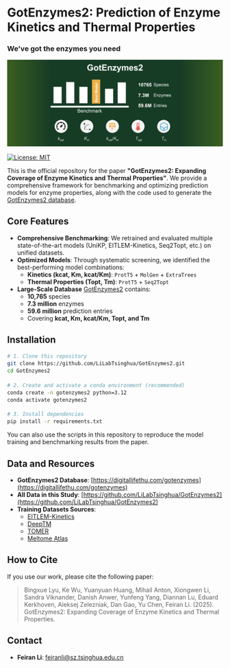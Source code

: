 
# GotEnzymes2: Prediction of Enzyme Kinetics and Thermal Properties
### **We've got the enzymes you need**

![GotEnzymes2 Graphical Abstract](picture/Graphical_Abstract.png "GotEnzymes2 Graphical Abstract")


[![License: MIT](https://img.shields.io/badge/License-MIT-yellow.svg)](https://opensource.org/licenses/MIT)

This is the official repository for the paper **"GotEnzymes2: Expanding Coverage of Enzyme Kinetics and Thermal Properties"**. We provide a comprehensive framework for benchmarking and optimizing prediction models for enzyme properties, along with the code used to generate the [GotEnzymes2 database](https://digitallifethu.com/gotenzymes).


## Core Features

*   **Comprehensive Benchmarking**: We retrained and evaluated multiple state-of-the-art models (UniKP, EITLEM-Kinetics, Seq2Topt, etc.) on unified datasets.
*   **Optimized Models**: Through systematic screening, we identified the best-performing model combinations:
    *   **Kinetics (kcat, Km, kcat/Km)**: `ProtT5` + `MolGen` + `ExtraTrees`
    *   **Thermal Properties (Topt, Tm)**: `ProtT5` + `Seq2Topt`
*   **Large-Scale Database** [GotEnzymes2](https://digitallifethu.com/gotenzymes) contains:
    *   **10,765** species
    *   **7.3 million** enzymes
    *   **59.6 million** prediction entries
    *   Covering **kcat, Km, kcat/Km, Topt, and Tm**

## Installation

```bash
# 1. Clone this repository
git clone https://github.com/LiLabTsinghua/GotEnzymes2.git
cd GotEnzymes2

# 2. Create and activate a conda environment (recommended)
conda create -n gotenzymes2 python=3.12
conda activate gotenzymes2

# 3. Install dependencies
pip install -r requirements.txt
```

You can also use the scripts in this repository to reproduce the model training and benchmarking results from the paper.

## Data and Resources

*   **GotEnzymes2 Database**: [https://digitallifethu.com/gotenzymes](https://digitallifethu.com/gotenzymes)
*   **All Data in this Study**: [https://github.com/LiLabTsinghua/GotEnzymes2](https://github.com/LiLabTsinghua/GotEnzymes2)
*   **Training Datasets Sources**:
    *   [EITLEM-Kinetics](https://github.com/XvesS/EITLEM-Kinetics)
    *   [DeepTM](https://github.com/liimy1/DeepTM)
    *   [TOMER](https://github.com/jafetgado/tomer/)
    *   [Meltome Atlas](https://meltomeatlas.proteomics.wzw.tum.de/master_meltomeatlasapp/)

## How to Cite

If you use our work, please cite the following paper:

> Bingxue Lyu, Ke Wu, Yuanyuan Huang, Mihail Anton, Xiongwen Li, Sandra Viknander, Danish Anwer, Yunfeng Yang, Diannan Lu, Eduard Kerkhoven, Aleksej Zelezniak, Dan Gao, Yu Chen, Feiran Li. (2025). GotEnzymes2: Expanding Coverage of Enzyme Kinetics and Thermal Properties.

## Contact

*   **Feiran Li**: feiranli@sz.tsinghua.edu.cn